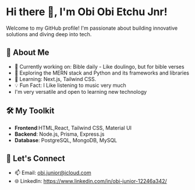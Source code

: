 # Hi there 👋, I'm Obi Obi Etchu Jnr!

Welcome to my GitHub profile! I'm passionate about building innovative solutions and diving deep into tech.

## 🚀 About Me
- 🌟 Currently working on: Bible daily - Like doulingo, but for bible verses
- 🔭 Exploring the MERN stack and Python and its frameworks and libraries
- 🌱 Learning: Next.js, Tailwind CSS.
- 💡 Fun Fact: I Like listening to music very much
- I'm very versatile and open to learning new technology
  
## 🛠️ My Toolkit
- **Frontend**:HTML,React, Tailwind CSS, Material UI
- **Backend**: Node.js, Prisma, Express.js
- **Database**: PostgreSQL, MongoDB, MySQL

## 🔗 Let's Connect
- 📫 Email: obi.junior@icloud.com
- 🌐 LinkedIn: https://www.linkedin.com/in/obi-junior-12246a342/
